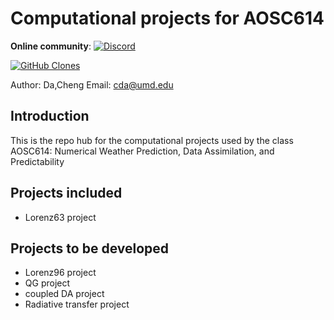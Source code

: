 # Computational projects for AOSC614
**Online community**: [![Discord](https://img.shields.io/discord/1129502879477141528?logo=Discord)](https://discord.gg/FdFFUy9Zcc)

[![GitHub Clones](https://img.shields.io/badge/dynamic/json?color=success&label=Unique%20clone%20since%2009/13/2023&query=count&url=https://gist.githubusercontent.com/cd10kfsu/f8e59ce93fe4aa7005b82e751362b38c/raw/clone.json&logo=github)](https://github.com/MShawon/github-clone-count-badge)


Author: Da,Cheng     Email: cda@umd.edu

## Introduction
This is the repo hub for the computational projects used by the class AOSC614: Numerical Weather Prediction, Data Assimilation, and Predictability

## Projects included
- Lorenz63 project


## Projects to be developed
- Lorenz96 project
- QG project
- coupled DA project
- Radiative transfer project
